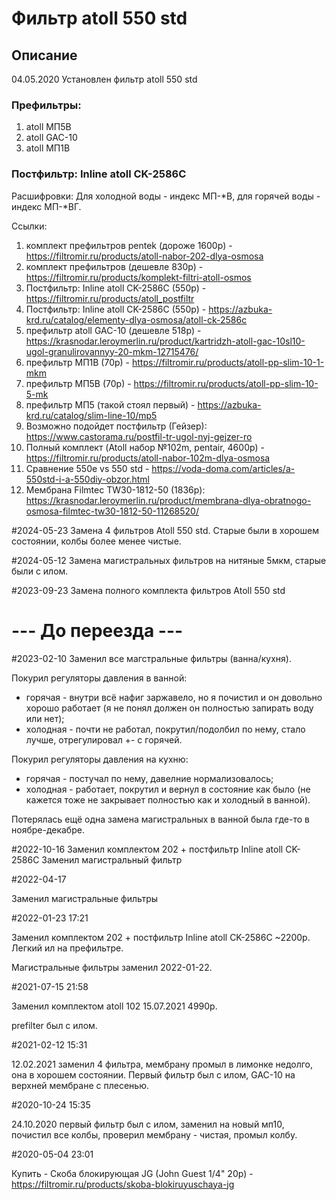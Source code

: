 # Фильтр atoll 550 std

## Описание

04.05.2020
Установлен фильтр atoll 550 std

### Префильтры:
1. atoll МП5В
2. atoll GAC-10
3. atoll МП1В

### Постфильтр: Inline atoll CK-2586C

Расшифровки:
Для холодной воды - индекс МП-*В, для горячей воды - индекс МП-*ВГ.

Ссылки:
1. комплект префильтров pentek (дороже 1600р) - https://filtromir.ru/products/atoll-nabor-202-dlya-osmosa
2. комплект префильтров (дешевле 830р) - https://filtromir.ru/products/komplekt-filtri-atoll-osmos
3. Постфильтр: Inline atoll CK-2586C (550р) - https://filtromir.ru/products/atoll_postfiltr
4. Постфильтр: Inline atoll CK-2586C (550р) - https://azbuka-krd.ru/catalog/elementy-dlya-osmosa/atoll-ck-2586c
5. префильтр atoll GAC-10 (дешевле 518р) - https://krasnodar.leroymerlin.ru/product/kartridzh-atoll-gac-10sl10-ugol-granulirovannyy-20-mkm-12715476/
6. префильтр МП1В (70р) - https://filtromir.ru/products/atoll-pp-slim-10-1-mkm
7. префильтр МП5В (70р) - https://filtromir.ru/products/atoll-pp-slim-10-5-mk
8. префильтр МП5 (такой стоял первый) - https://azbuka-krd.ru/catalog/slim-line-10/mp5
9. Возможно подойдет постфильтр (Гейзер): https://www.castorama.ru/postfil-tr-ugol-nyj-gejzer-ro
10. Полный комплект (Atoll набор №102m, pentair, 4600р) - https://filtromir.ru/products/atoll-nabor-102m-dlya-osmosa
11. Сравнение 550e vs 550 std - https://voda-doma.com/articles/a-550std-i-a-550diy-obzor.html
12. Мембрана Filmtec TW30-1812-50 (1836р): https://krasnodar.leroymerlin.ru/product/membrana-dlya-obratnogo-osmosa-filmtec-tw30-1812-50-11268520/

#2024-05-23
Замена 4 фильтров Atoll 550 std.
Старые были в хорошем состоянии, колбы более менее чистые.

#2024-05-12
Замена магистральных фильтров на нитяные 5мкм, старые были с илом.

#2023-09-23
Замена полного комплекта фильтров Atoll 550 std

# --- До переезда ---

#2023-02-10
Заменил все магстральные фильтры (ванна/кухня).

Покурил регуляторы давления в ванной:
- горячая - внутри всё нафиг заржавело, но я почистил и он довольно хорошо работает (я не понял должен он полностью запирать воду или нет);
- холодная - почти не работал, покрутил/подолбил по нему, стало лучше, отрегулировал +- с горячей.

Покурил регуляторы давления на кухню:
- горячая - постучал по нему, давелние нормализовалось;
- холодная - работает, покрутил и вернул в состояние как было (не кажется тоже не закрывает полностью как и холодный в ванной).

Потерялась ещё одна замена магистральных в ванной была где-то в ноябре-декабре.

#2022-10-16
Заменил комплектом 202 + постфильтр Inline atoll CK-2586C
Заменил магистральный фильтр

#2022-04-17

Заменил магистральные фильтры

#2022-01-23 17:21

Заменил комплектом 202 + постфильтр Inline atoll CK-2586C ~2200р.
Легкий ил на префильтре.

Магистральные фильтры заменил 2022-01-22.

#2021-07-15 21:58

Заменил комплектом atoll 102
15.07.2021
4990р.

prefilter был с илом.

#2021-02-12 15:31

12.02.2021 заменил 4 фильтра, мембрану промыл в лимонке недолго, она в хорошем состоянии. Первый фильтр был с илом, GAC-10 на верхней мембране с плесенью.

#2020-10-24 15:35

24.10.2020 первый фильтр был с илом, заменил на новый мп10, почистил все колбы, проверил мембрану - чистая, промыл колбу.

#2020-05-04 23:01

Купить - Скоба блокирующая JG (John Guest 1/4" 20р) - https://filtromir.ru/products/skoba-blokiruyuschaya-jg
